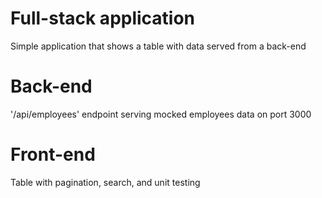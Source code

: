 # Full-stack application
Simple application that shows a table with data served from a back-end

# Back-end
'/api/employees' endpoint serving mocked employees data on port 3000

# Front-end
Table with pagination, search, and unit testing
